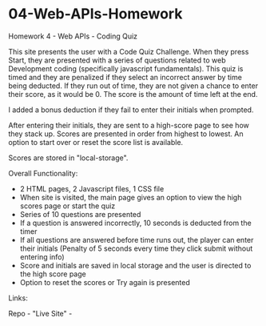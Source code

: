 # 04-Web-APIs-Homework
Homework 4 - Web APIs - Coding Quiz

This site presents the user with a Code Quiz Challenge. When they press Start, they are presented with a series of questions related to web Development coding (specifically javascript fundamentals). This quiz is timed and they are penalized if they select an incorrect answer by time being deducted. If they run out of time, they are not given a chance to enter their score, as it would be 0. The score is the amount of time left at the end. 

I added a bonus deduction if they fail to enter their initials when prompted. 

After entering their initials, they are sent to a high-score page to see how they stack up. Scores are presented in order from highest to lowest. An option to start over or reset the score list is available. 

Scores are stored in "local-storage".

Overall Functionality: 
* 2 HTML pages, 2 Javascript files, 1 CSS file
* When site is visited, the main page gives an option to view the high scores page or start the quiz
* Series of 10 questions are presented
* If a question is answered incorrectly, 10 seconds is deducted from the timer
* If all questions are answered before time runs out, the player can enter their initials (Penalty of 5 seconds every time they click submit without entering info)
* Score and initials are saved in local storage and the user is directed to the high score page
* Option to reset the scores or Try again is presented

Links: 

Repo - 
"Live Site" - 





